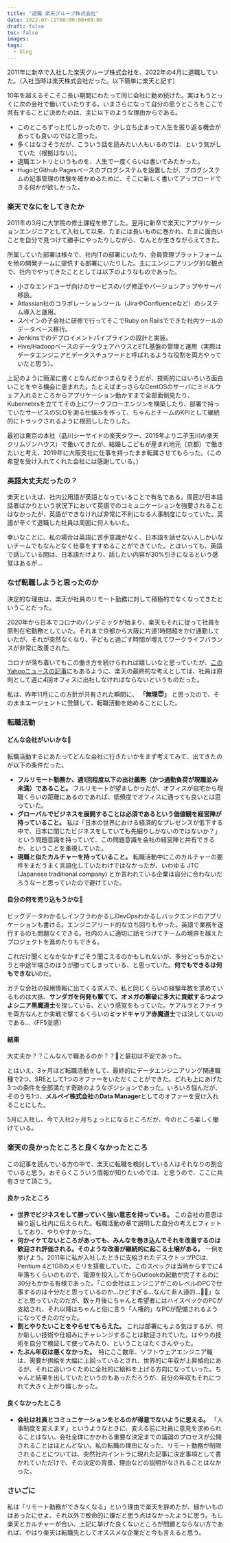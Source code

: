 ```yaml
---
title: "退職 楽天グループ株式会社"
date: 2022-07-11T00:00:00+09:00
draft: false
toc: false
images:
tags:
  - blog
---
```

2011年に新卒で入社した楽天グループ株式会社を、2022年の4月に退職していた。（入社当時は楽天株式会社だった。以下簡単に楽天と記す）

10年を超えるそこそこ長い期間にわたって同じ会社に勤め続けた。実はもうとっくに次の会社で働いていたりする。いまさらになって自分の思うところをここで共有することに決めたのは、主に以下のような理由からである。

* このところずっと忙しかったので、少し立ち止まって人生を振り返る機会があっても良いのではと思った。
* 多くはなさそうだが、こういう話を読みたい人もいるのでは、という気がしていた（根拠はない）。
* 退職エントリというものを、人生で一度くらいは書いてみたかった。
* HugoとGithub Pagesベースのブログシステムを設置したが、ブログシステムの記事管理の体験を確かめるために、そこに新しく書いてアップロードできる何かが欲しかった。

### 楽天でなにをしてきたか

2011年の3月に大学院の修士課程を修了した。翌月に新卒で楽天にアプリケーションエンジニアとして入社して以来、たまには長いものに巻かれ、たまに面白いことを自分で見つけて勝手にやったりしながら、なんとか生きながらえてきた。

所属していた部署は様々で、社内ITの部署にいたり、会員管理プラットフォームを他の開発チームに提供する部署にいたりした。主にエンジニアリング的な観点で、社内でやってきたこととしては以下のようなものであった。

* 小さなエンドユーザ向けのサービスのバグ修正やバージョンアップやサーバ移設。
* Atlassian社のコラボレーションツール（JiraやConfluenceなど）のシステム導入と運用。
* スペインの子会社に研修で行ってそこでRuby on Railsでできた社内ツールのデータベース移行。
* Jenkinsでのデプロイメントパイプラインの設計と実装。
* Hive/HadoopベースのデータウェアハウスとETL基盤の管理と運用（実際はデータエンジニアとデータスチュワードと呼ばれるような役割を両方やっていたと思う）。

上記のように簡潔に書くとなんだかつまらなそうだが、技術的にはいろいろ面白いことをやる機会に恵まれた。たとえばまっさらなCentOSのサーバにミドルウェア入れるところからアプリケーション動かすまで全部面倒見たり、Kubernetesを立ててその上にワークフローエンジンを構築したり、部署で持っていたサービスのSLOを測る仕組みを作って、ちゃんとチームのKPIとして継続的にトラックされるように根回ししたりした。

最初は東京の本社（品川シーサイドの楽天タワー、2015年より二子玉川の楽天クリムゾンハウス）で働いてきたが、結婚しこどもが産まれ地元（京都）で働きたいと考え、2019年に大阪支社に仕事を持ったまま転属させてもらった。（この希望を受け入れてくれた会社には感謝している。）

### 英語大丈夫だったの？

楽天といえば、社内公用語が英語となっていることで有名である。周囲が日本語話者ばかりという状況下において英語でのコミュニケーションを強要されることはなかったが、英語ができなければ非常に不利になる人事制度になっていた。英語が辛くて退職した社員は周囲に何人もいた。

幸いなことに、私の場合は英語に苦手意識がなく、日本語を話せない人しかいないチームでもなんとなく仕事をすすめることができていた。とはいっても、英語で話している間は、日本語だけより、話したい内容が30%引きになるという感覚はあるが...

### なぜ転職しようと思ったのか

決定的な理由は、楽天が社員のリモート勤務に対して積極的でなくなってきたということだった。

2020年から日本でコロナのパンデミックが始まり、楽天もそれに従って社員を原則在宅勤務としていた。それまで京都から大阪に片道1時間超をかけ通勤していたが、それが突然なくなり、子どもと過ごす時間が増えてワークライフバランスが非常に改善された。

コロナが落ち着いてもこの働き方を続けられれば嬉しいなと思っていたが、[このYahooニュースの記事](https://news.yahoo.co.jp/articles/04e5a9014af621eb440233c7ff4d5f37b6db0fec)にもあるように、楽天の最終的な考えとしては、社員は原則として週に4回オフィスに出社しなければならないというものだった。

私は、昨年11月にこの方針が共有された瞬間に、
**「無理😇」**
と思ったので、そのままエージェントに登録して、転職活動を始めることにした。

### 転職活動

#### どんな会社がいいかな🤔

転職活動するにあたってどんな会社に行きたいかをまず考えてみて、出てきたのが以下の条件だった。

* **フルリモート勤務か、週1回程度以下の出社義務（かつ通勤負荷が現職並み未満）であること。** フルリモートが望ましかったが、オフィスが自宅から現職くらいの距離にあるのであれば、低頻度でオフィスに通っても良いとは思っていた。
* **グローバルでビジネスを展開することは必須であるという価値観を経営陣が持っていること。** 私は「日本の世界における経済的なプレゼンスが低下する中で、日本に閉じたビジネスをしていても先細りしかないのではないか？」という問題意識を持っていて、この問題意識を会社の経営陣と共有できるか、ということを重視していた。
* **現職と似たカルチャーを持っていること。** 転職活動中にこのカルチャーの要件をまだうまく言語化していたわけではなかったが、いわゆる JTC (Japanese traditional company) とか言われている企業は自分に合わないだろうなーと思っていたので避けていた。

#### 自分の何を売り込もうかな🤔

ビッグデータわかるしインフラわかるしDevOpsわかるしバックエンドのアプリケーションも書ける。エンジニアリード的な立ち回りもやった。英語で業務を遂行するのも問題なくできる。社内の人に適切に話をつけてチームの境界を越えたプロジェクトを進めたりもできる。

これだけ聞くとなかなかすごそう聞こえるのかもしれないが、多分どっちかというと中途半端さのほうが勝ってしまっている、と思っていた。**何でもできるは何もできない**のだ。

ガチな会社の採用情報に出てくる求人で、私と同じくらいの経験年数を求めているものは大抵、**サンダガを何発も撃てて、オメガの撃破に多大に貢献するつよつよシニア黒魔道士**を探している、という感覚をもっていた。ケアルラとファイラを両方なんとか実戦で撃てるくらいの**ミッドキャリア赤魔道士**では決してないのである...（FF5並感）

#### 結果

大丈夫か？？こんなんで職あるのか？？🤔と最初は不安であった。

とはいえ、3ヶ月ほど転職活動をして、最終的にデータエンジニアリング関連職種で2つ、SREとして1つのオファーをいただくことができた。どれも上にあげた3つの条件を全部満たす奇跡のようなポジションであった。いろいろ悩んだが、そのうち1つ、**メルペイ株式会社**の**Data Manager**としてのオファーを受け入れることにした。

5月に入社し、今で入社2ヶ月ちょっとになるところだが、今のところ楽しく働けている。

### 楽天の良かったところと良くなかったところ
この記事を読んでいる方の中で、楽天に転職を検討している人はそれなりの割合でいると思う。おそらくこういう情報が知りたいのでは、と思うので、ここに共有させて頂こう。

#### 良かったところ

  * **世界でビジネスをして勝っていく強い意志を持っている。**
  この会社の意思は繰り返し社内に伝えられた。転職活動の章で説明した自分の考えとフィットしており、やりやすかった。
  * **何かイケてないところがあっても、みんなを巻き込んでそれを改善するのは歓迎され評価される。そのような改善が継続的に起こる土壌がある。** 一例を挙げよう。2011年に私が入社したときに支給されたデスクトップPCは、Pentium 4と1GBのメモリを搭載していた。このスペックは当時からすでに4年落ちくらいのもので、電源を投入してからOutlookの起動が完了するのに30分もかかる有様であった。「この会社はエンジニアがこのレベルのPCで仕事するのは十分だと思っているのか...ひどすぎる...なんて非人道的...😮‍💨」などと思っていたのだが、数ヶ月後にちゃんと希望者にはハイスペックのPCが支給され、それ以降はちゃんと俗に言う「人権的」なPCが配備されるようになってきたのだった。
  * **割とやりたいことをやらせてもらえた。** これは部署にもよる気はするが、何か新しい技術や仕組みにチャレンジすることは歓迎されていた。はやりの技術を自分で検証して使ってみたり、ということはたくさんやった。
  * **たぶん年収は悪くなかった。**　特にここ数年、ソフトウェアエンジニア職は、需要が供給を大幅に上回っているとされ、世界的に年収が上昇傾向にあるが、それに追いつくために全社的に給料を上げる方向になっていった。ちゃんと結果を出していたというのもあっただろうが、自分の年収もそれにつれて大きく上がり嬉しかった。

#### 良くなかったところ

  * **会社は社員とコミュニケーションをとるのが得意でないように思える。**
  「人事制度を変えます」というようなときに、変える前に社員に意見を求められることはない。会社全体にかかわる重要な決定までの議論のプロセスが公開されることはほとんどない。私の転職の理由になった、リモート勤務が制限されることについては、突然社内イントラに現れた記事に決定事項として書かれていただけで、その決定の背景、理由などの説明がなされることはなかった。

### さいごに

私は「リモート勤務ができなくなる」という理由で楽天を辞めたが、細かいものはあったにせよ、それ以外で致命的に嫌だと思う点はなかったように思う。もし楽天とカルチャーが合い、上記に挙げた良くないところが問題とならない方であれば、やはり楽天は転職先としてオススメな企業だと今も言えると思う。

